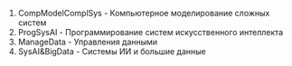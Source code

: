 1) CompModelComplSys - Компьютерное моделирование сложных систем
2) ProgSysAI - Программирование систем искусственного интеллекта
3) ManageData - Управления данными
4) SysAI&BigData - Системы ИИ и большие данные
